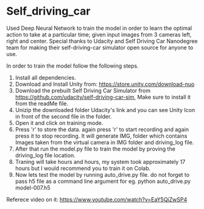 # Self_driving_car
Used Deep Neural Network to train the model in order to learn the optimal action to take at a particular time; given input images from 3 cameras left, right and center. 
Special thanks to Udacity and Self Driving Car Nanodegree team for making their self-driving-car simulator open source for anyone to use.

In order to train the model follow the following steps.
1) Install all dependencies.
2) Download and Install Unity from: https://store.unity.com/download-nuo
3) Download the prebuilt Self Driving Car Simulator from https://github.com/udacity/self-driving-car-sim, Make sure to install it from the readMe file.
4) Unizip the downloaded folder Udacity's link and you can see Unity Icon in front of the second file in the folder.
5) Open it and click on training mode.
6) Press 'r' to store the data. again press 'r' to start recording and again press it to stop recording. It will generate IMG, folder which contains Images taken from the virtual camera in IMG folder and driving_log file. 
7) After that run the model.py file to train the model by proving the driving_log file location.
8) Traning will take hours and hours, my system took approximately 17 hours but I would recommend you to train it on Colab.
9) Now lets test the model by running auto_drive.py file. do not forget to pass h5 file as a command line argument for eg. python auto_drive.py model-007.h5


Referece video on it: https://www.youtube.com/watch?v=EaY5QiZwSP4
